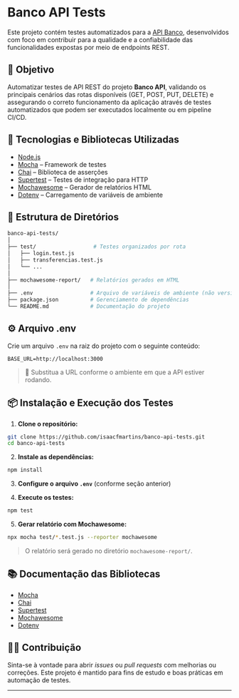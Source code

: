 # Banco API Tests

Este projeto contém testes automatizados para a [API Banco](https://github.com/juliodelimas/banco-api), desenvolvidos com foco em contribuir para a qualidade e a confiabilidade das funcionalidades expostas por meio de endpoints REST.

## 🎯 Objetivo

Automatizar testes de API REST do projeto **Banco API**, validando os principais cenários das rotas disponíveis (GET, POST, PUT, DELETE) e assegurando o correto funcionamento da aplicação através de testes automatizados que podem ser executados localmente ou em pipeline CI/CD.

## 🚀 Tecnologias e Bibliotecas Utilizadas

- [Node.js](https://nodejs.org/)
- [Mocha](https://mochajs.org/) – Framework de testes
- [Chai](https://www.chaijs.com/) – Biblioteca de asserções
- [Supertest](https://github.com/visionmedia/supertest) – Testes de integração para HTTP
- [Mochawesome](https://www.npmjs.com/package/mochawesome) – Gerador de relatórios HTML
- [Dotenv](https://github.com/motdotla/dotenv) – Carregamento de variáveis de ambiente

## 📁 Estrutura de Diretórios

```bash
banco-api-tests/
│
├── test/                  # Testes organizados por rota
│   ├── login.test.js
│   ├── transferencias.test.js
│   └── ...
│
├── mochawesome-report/   # Relatórios gerados em HTML
│
├── .env                  # Arquivo de variáveis de ambiente (não versionado)
├── package.json          # Gerenciamento de dependências
└── README.md             # Documentação do projeto
```

## ⚙️ Arquivo .env

Crie um arquivo `.env` na raiz do projeto com o seguinte conteúdo:

```env
BASE_URL=http://localhost:3000
```

> 🔁 Substitua a URL conforme o ambiente em que a API estiver rodando.

## 📦 Instalação e Execução dos Testes

1. **Clone o repositório:**

```bash
git clone https://github.com/isaacfmartins/banco-api-tests.git
cd banco-api-tests
```

2. **Instale as dependências:**

```bash
npm install
```

3. **Configure o arquivo `.env`** (conforme seção anterior)

4. **Execute os testes:**

```bash
npm test
```

5. **Gerar relatório com Mochawesome:**

```bash
npx mocha test/*.test.js --reporter mochawesome
```

> O relatório será gerado no diretório `mochawesome-report/`.

## 📚 Documentação das Bibliotecas

- [Mocha](https://mochajs.org/)
- [Chai](https://www.chaijs.com/api/)
- [Supertest](https://github.com/visionmedia/supertest)
- [Mochawesome](https://www.npmjs.com/package/mochawesome)
- [Dotenv](https://github.com/motdotla/dotenv)

## 👨‍💻 Contribuição

Sinta-se à vontade para abrir *issues* ou *pull requests* com melhorias ou correções. Este projeto é mantido para fins de estudo e boas práticas em automação de testes.

---

